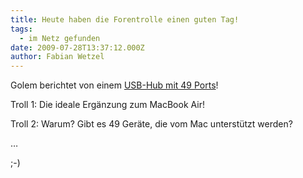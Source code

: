 ```yaml
---
title: Heute haben die Forentrolle einen guten Tag!
tags:
  - im Netz gefunden
date: 2009-07-28T13:37:12.000Z
author: Fabian Wetzel
---
```


Golem berichtet von einem [USB-Hub mit 49 Ports](http://www.golem.de/0907/68566.html)!

Troll 1: Die ideale Ergänzung zum MacBook Air!

Troll 2: Warum? Gibt es 49 Geräte, die vom Mac unterstützt werden?

…

;-)


